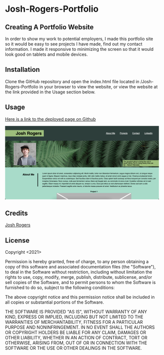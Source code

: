 # Josh-Rogers-Portfolio

## Creating A Portfolio Website

In order to show my work to potential employers, I made this portfolio site so it would be easy to see projects I have made, find out my contact information. I made it responsive to minimizing the screen so that it would look good on tablets and mobile devices. 

## Installation

Clone the GitHub repository and open the index.html file located in /Josh-Rogers-Portfolio in your browser to view the website, or view the website at the link provided in the Usage section below. 

## Usage

[Here is a link to the deployed page on Github](https://roshjogers.github.io/Josh-Rogers-Portfolio/)

![Image of deployed Portfolio website](assets/images/portfolio-screenshot.png)

## Credits

[Josh Rogers](https://github.com/roshjogers)

## License

Copyright <2021> <Joshua Rogers>

Permission is hereby granted, free of charge, to any person obtaining a copy of this software and associated documentation files (the "Software"), to deal in the Software without restriction, including without limitation the rights to use, copy, modify, merge, publish, distribute, sublicense, and/or sell copies of the Software, and to permit persons to whom the Software is furnished to do so, subject to the following conditions:

The above copyright notice and this permission notice shall be included in all copies or substantial portions of the Software.

THE SOFTWARE IS PROVIDED "AS IS", WITHOUT WARRANTY OF ANY KIND, EXPRESS OR IMPLIED, INCLUDING BUT NOT LIMITED TO THE WARRANTIES OF MERCHANTABILITY, FITNESS FOR A PARTICULAR PURPOSE AND NONINFRINGEMENT. IN NO EVENT SHALL THE AUTHORS OR COPYRIGHT HOLDERS BE LIABLE FOR ANY CLAIM, DAMAGES OR OTHER LIABILITY, WHETHER IN AN ACTION OF CONTRACT, TORT OR OTHERWISE, ARISING FROM, OUT OF OR IN CONNECTION WITH THE SOFTWARE OR THE USE OR OTHER DEALINGS IN THE SOFTWARE.
